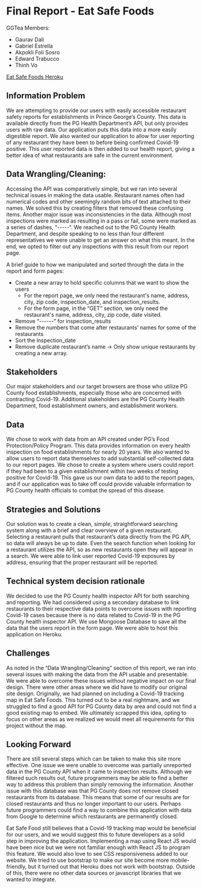 # Final Report - Eat Safe Foods

GGTea Members:
- Gaurav Dali
- Gabriel Estrella
- Akpokli Foli Sosro
- Edward Trabucco
- Thinh Vo

[Eat Safe Foods Heroku](https://eatsafefoods.herokuapp.com/) 

## Information Problem
We are attempting to provide our users with easily accessible restaurant safety reports for establishments in Prince George’s County. This data is available directly from the PG Health Department’s API, but only provides users with raw data. Our application puts this data into a more easily digestible report. We also wanted our application to allow for user reporting of any restaurant they have been to before being confirmed Covid-19 positive. This user reported data is then added to our health report, giving a better idea of what restaurants are safe in the current environment.

## Data Wrangling/Cleaning: 
Accessing the API was comparatively simple, but we ran into several technical issues in making the data usable. Restaurant names often had numerical codes and other seemingly random bits of text attached to their names. We solved this by creating filters that removed these confusing items.
Another major issue was inconsistencies in the data. Although most inspections were marked as resulting in a pass or fail, some were marked as a series of dashes, “-----“. We reached out to the PG County Health Department, and despite speaking to no less than four different representatives we were unable to get an answer on what this meant. In the end, we opted to filter out any inspections with this result from our report page.

A brief guide to how we manipulated and sorted through the data in the report and form pages:
- Create a new array to hold specific columns that we want to show the users 
    - For the report page, we only need the restaurant's name, address, city, zip code, inspection_date, and inspection_results.
    - For the form page, in the “GET” section, we only need the restaurant's name, address, city, zip code, date visited.
- Remove “------” for inspection_results 
- Remove the numbers that come after restaurants’ names for some of the restaurants
- Sort the inspection_date 
- Remove duplicate restaurant’s name -> Only show unique restaurants by creating a new array.

## Stakeholders
Our major stakeholders and our target browsers are those who utilize PG County food establishments, especially those who are concerned with contracting Covid-19. Additional stakeholders are the PG County Health Department, food establishment owners, and establishment workers.

## Data
We chose to work with data from an API created under PG’s Food Protection/Policy Program. This data provides information on every health inspection on food establishments for nearly 20 years. We also wanted to allow users to report data themselves to add substantial self-collected data to our report pages. We chose to create a system where users could report if they had been to a given establishment within two weeks of testing positive for Covid-19. This gave us our own data to add to the report pages, and if our application was to take off could provide valuable information to PG County health officials to combat the spread of this disease.

## Strategies and Solutions
Our solution was to create a clean, simple, straightforward searching system along with a brief and clear overview of a given restaurant. Selecting a restaurant pulls that restaurant’s data directly from the PG API, so data will always be up to date. Even the search function when looking for a restaurant utilizes the API, so as new restaurants open they will appear in a search. We were able to link user reported Covid-19 exposures by address, ensuring that the proper restaurant will be reported.

## Technical system decision rationale
We decided to use the PG County health inspector API for both searching and reporting. We had considered using a secondary database to link restaurants to their respective data points to overcome issues with reporting Covid-19 cases because there is no data related to Covid-19 in the PG County health inspector API. We use Mongoose Database to save all the data that the users report in the form page. We were able to host this application on Heroku.

## Challenges
As noted in the “Data Wrangling/Cleaning” section of this report, we ran into several issues with making the data from the API usable and presentable. We were able to overcome these issues without negative impact on our final design.
There were other areas where we did have to modify our original site design. Originally, we had planned on including a Covid-19 tracking map in Eat Safe Foods. This turned out to be a real nightmare, and we struggled to find a good API for PG County data by area and could not find a good existing map to embed. We ultimately scrapped this idea, opting to focus on other areas as we realized we would meet all requirements for this project without the map.

## Looking Forward
There are still several steps which can be taken to make this site more effective. One issue we were unable to overcome was partially unreported data in the PG County API when it came to inspection results. Although we filtered such results out, future programmers may be able to find a better way to address this problem than simply removing the information. Another issue with this database was that PG County does not remove closed restaurants from its database. This means that some of our results are for closed restaurants and thus no longer important to our users. Perhaps future programmers could find a way to combine this application with data from Google to determine which restaurants are permanently closed.

Eat Safe Food still believes that a Covid-19 tracking map would be beneficial for our users, and we would suggest this to future developers as a solid step in improving the application. Implementing a map using React JS would have been nice but we were not familiar enough with React JS to program this feature.
We would also love to see CSS responsiveness added to our website. We tried to use bootstrap to make our site become more mobile-friendly, but it turned out that Heroku does not work with bootstrap. Outside of this, there were no other data sources or javascript libraries that we wanted to integrate. 
